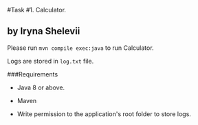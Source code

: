 #Task #1. Calculator.
## by Iryna Shelevii

Please run  `mvn compile exec:java` to run Calculator.

Logs are stored in `log.txt` file.

###Requirements
- Java 8 or above.

- Maven

- Write permission to the application's root folder to store logs. 
